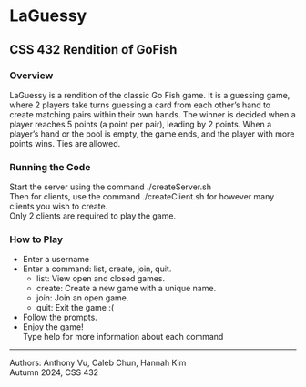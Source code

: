 # LaGuessy
## CSS 432 Rendition of GoFish
### Overview
LaGuessy is a rendition of the classic Go Fish game. It is a guessing game, where 2 players take turns guessing a card from each other’s hand to create matching pairs within their own hands. The winner is decided when a player reaches 5 points (a point per pair), leading by 2 points. When a player’s hand or the pool is empty, the game ends, and the player with more points wins. Ties are allowed. 
 

### Running the Code
Start the server using the command ./createServer.sh  
Then for clients, use the command ./createClient.sh for however many clients you wish to create.  
Only 2 clients are required to play the game. 

### How to Play
- Enter a username
- Enter a command: list, create, join, quit.
  - list: View open and closed games.
  - create: Create a new game with a unique name.
  - join: Join an open game.
  - quit: Exit the game :(
- Follow the prompts.
- Enjoy the game!  
Type help for more information about each command 
---
Authors: Anthony Vu, Caleb Chun, Hannah Kim  
Autumn 2024, CSS 432
